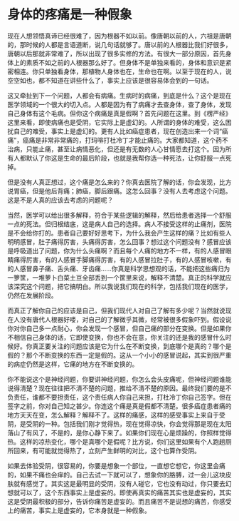 # 身体的疼痛是一种假象

现在人想领悟真谛已经很难了，因为根器不如以前。像唐朝以前的人，六祖是唐朝的，那时候的人都是言语道断，说几句话就够了。唐以前的人根器比我们好很多，唐朝以后那就非常难了，所以出现了很多实修的方法。有很大一部分原因，首先身体上的素质不如之前的人根器那么好了。但身体不是单独来看的，身体和意识是紧密相连。你只单独看身体，那植物人身体也在，生命也在啊。以至于现在的人，说空空如也，都不知道在讲些什么了，事实上应该是很容易体会到的一句话。

这又牵扯到下一个问题，人都会有病痛。生病时的病痛，到底是什么？这个是现在医学领域的一个很大的切入点。人都是因为有了病痛才去查身体，查了身体，发现自己身体有这个毛病。但你这个病痛是真是假啊？首先问题在这里。到《楞严经》这里来看，即使病痛也是受阴，它实际上是虚幻的。人所谓的身体的难受，这么困扰自己的难受，事实上是虚幻的。更有人比如癌症患者，现在创造出来一个词“癌痛”，癌痛是非常非常痛的，打玛啡打杜冷丁才能止痛的。大家都知道，这个药不治病，只能止痛，甚至让病情恶化，但还是有无数的人心甘情愿去打这个。因为所有人都默认了你这是生命的最后阶段，也就是我帮你选一种死法，让你舒服一点死掉。

但是没有人真正想过，这个痛是怎么来的？你真去医院了解的话，你会发现，比方说胃癌，但是他后背痛；肺癌，脚后跟痛。这怎么回事？没有人去考虑这个问题。这是不是人真的应该去考虑的问题呢？

当然，医学可以给出很多解释，符合于某些逻辑的解释，然后给患者选择一个舒服一点的死法。但归根结底，这是病人自己的选择。病人不接受这样的止痛剂，医院是不会给你打的。患者自己要好好思考下，为什么我会产生这样的痛？比如有些人明明感冒，肚子痛得厉害，头痛得厉害，怎么回事？想过这个问题没有？感冒应该是呼吸道出了问题，你为什么头痛啊？而且每个人痛的地方不一样，有的人感冒眼睛痛得厉害，有的人感冒手脚痛得厉害，有的人感冒拉肚子，有的人感冒咳嗽，有的人感冒鼻子痛、舌头痛、牙齿痛……你真是科学思想观的话，不能把这些痛归为一箩筐，一堆萝卜白菜土豆全部丢到一个筐里来说，解释不清楚。真正的科学就应该深究这个问题，把它搞明白。所以我说我们现在的科学，包括我们现在的医学，仍然在发展阶段。

而真正了解你自己的应该是自己，但我们现代人对自己了解有多少呢？当然就说现在人没有唐代人根器好喽，对自己的了解微乎其微，经常被很多假象吓到。假设说你对你自己多一点耐心，你会发现一个感冒，但自己痛的部分在变换。但是如果你不相信自己身体的话，它即使变换，你也不会在意，你关注的还是我的感冒什么时候好。你真正要关注的问题应该是它为什么在不断变换，到底哪个是真的？哪个是假的？那个不断变换的东西一定是假的。这从一个小小的感冒说起，其实到很严重的病症仍然是这样，它痛的地方在不断变换的。

你不能说这个是神经问题，你要讲神经问题，你怎么会头皮痛呢，但神经问题谁能说得清楚？现在往往把不清不楚的问题，推给不清不楚的原因。最终我们要的是不负责任，谁都不要担责任，这个责任病人你自己来担，打杜冷丁你自己签字。但在签字之前，你对自己知之甚少。你连这个痛是真是假都不清楚。很多癌症患者痛的地方天天在变，怎么解释？解释不了。这样的痛感，这样的感受事实上来自于受阴，是受阴的一种。包括我们刚才觉得热，现在觉得凉快，你会觉得那是现在太阳落山了有风了，不是的，是你心静下来了。如果你们现在心是烦躁的，你照样觉得热。这样的凉热变化，哪个是真哪个是假呢？比方说，你们这里如果有个人跑趟厕所回来，有可能就觉得热了，立刻产生鲜明的对比，这个也算作受阴。

如果去体验受阴，很容易的，你要是想象一个部位，一直想它想它，你这里会痛的，如果不痛也会痒的。自己去试一下就可以了，想象你的胳膊，过一会儿这块皮肤就有感觉了。其实这是最明显的受阴，没有人碰它，它也没有动过，你只要去幻想就可以了，这个东西事实上是虚妄的。即使再真实的痛苦其实也是虚妄的，其实这是受阴最积极的部分，告诉你痛苦是虚妄的。而且痛苦不是说想的痛苦，你感受上的痛苦，事实上是虚妄的，它本身就是一种假象。

